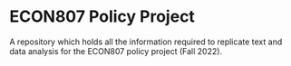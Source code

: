 # ECON807 Policy Project
 A repository which holds all the information required to replicate text and data analysis for the ECON807 policy project (Fall 2022).
